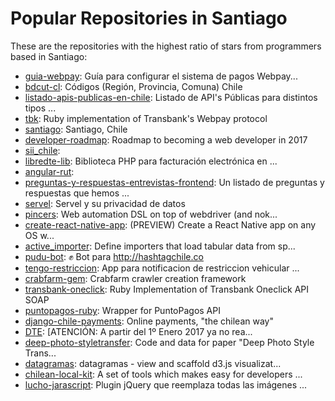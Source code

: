 # Popular Repositories in Santiago

These are the repositories with the highest ratio of stars from programmers based in Santiago:

- [guia-webpay](https://github.com/clsource/guia-webpay): Guía para configurar el sistema de pagos Webpay...
- [bdcut-cl](https://github.com/knxroot/bdcut-cl): Códigos (Región, Provincia, Comuna) Chile
- [listado-apis-publicas-en-chile](https://github.com/juanbrujo/listado-apis-publicas-en-chile): Listado de API's Públicas para distintos tipos ...
- [tbk](https://github.com/sagmor/tbk): Ruby implementation of Transbank's Webpay protocol
- [santiago](https://github.com/beerjs/santiago): Santiago, Chile
- [developer-roadmap](https://github.com/kamranahmedse/developer-roadmap): Roadmap to becoming a web developer in 2017
- [sii_chile](https://github.com/sagmor/sii_chile): 
- [libredte-lib](https://github.com/LibreDTE/libredte-lib): Biblioteca PHP para facturación electrónica en ...
- [angular-rut](https://github.com/platanus/angular-rut): 
- [preguntas-y-respuestas-entrevistas-frontend](https://github.com/fforres/preguntas-y-respuestas-entrevistas-frontend): Un listado de preguntas y respuestas que hemos ...
- [servel](https://github.com/jpalma-espinosa/servel): Servel y su privacidad de datos
- [pincers](https://github.com/platanus/pincers): Web automation DSL on top of webdriver (and nok...
- [create-react-native-app](https://github.com/react-community/create-react-native-app): (PREVIEW) Create a React Native app on any OS w...
- [active_importer](https://github.com/continuum/active_importer): Define importers that load tabular data from sp...
- [pudu-bot](https://github.com/hashtagchile/pudu-bot): :fist: Bot para http://hashtagchile.co
- [tengo-restriccion](https://github.com/SantiagoLab/tengo-restriccion): App para notificacion de restriccion vehicular ...
- [crabfarm-gem](https://github.com/platanus/crabfarm-gem): Crabfarm crawler creation framework
- [transbank-oneclick](https://github.com/clouw/transbank-oneclick): Ruby Implementation of Transbank Oneclick API SOAP
- [puntopagos-ruby](https://github.com/acidlabs/puntopagos-ruby): Wrapper for PuntoPagos API 
- [django-chile-payments](https://github.com/Nomadblue/django-chile-payments): Online payments, "the chilean way"
- [DTE](https://github.com/niclabs/DTE): [ATENCIÓN: A partir del 1º Enero 2017 ya no rea...
- [deep-photo-styletransfer](https://github.com/luanfujun/deep-photo-styletransfer): Code and data for paper "Deep Photo Style Trans...
- [datagramas](https://github.com/carnby/datagramas): datagramas - view and scaffold d3.js visualizat...
- [chilean-local-kit](https://github.com/acidlabs/chilean-local-kit): A set of tools which makes easy for developers ...
- [lucho-jarascript](https://github.com/chulini/lucho-jarascript): Plugin jQuery que reemplaza todas las imágenes ...
